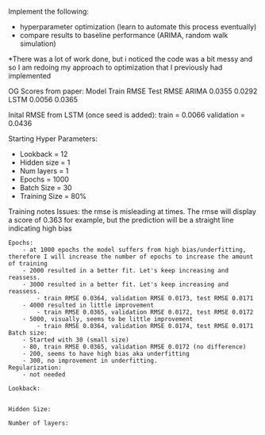 Implement the following:
- hyperparameter optimization (learn to automate this process eventually)
- compare results to baseline performance (ARIMA, random walk simulation)

*There was a lot of work done, but i noticed the code was a bit messy and so I am redoing my approach to optimization that I previously had implemented

OG Scores from paper: 
    Model  Train RMSE  Test RMSE
    ARIMA    0.0355      0.0292
    LSTM     0.0056      0.0365

Inital RMSE from LSTM (once seed is added):
    train = 0.0066
    validation = 0.0436

Starting Hyper Parameters:
- Lookback = 12
- Hidden size = 1
- Num layers = 1
- Epochs = 1000
- Batch Size = 30
- Training Size = 80%


Training notes
    Issues: the rmse is misleading at times. The rmse will display a score of 0.363 for example, but the prediction will be a straight line         indicating high bias


    Epochs:
        - at 1000 epochs the model suffers from high bias/underfitting, therefore I will increase the number of epochs to increase the amount of training
        - 2000 resulted in a better fit. Let's keep increasing and reassess.
        - 3000 resulted in a better fit. Let's keep increasing and reassess. 
            - train RMSE 0.0364, validation RMSE 0.0173, test RMSE 0.0171
        - 4000 resulted in little improvement
            - train RMSE 0.0365, validation RMSE 0.0172, test RMSE 0.0172 
        - 5000, visually, seems to be little improvement
            - train RMSE 0.0364, validation RMSE 0.0174, test RMSE 0.0171
    Batch size:
        - Started with 30 (small size)
        - 80, train RMSE 0.0365, validation RMSE 0.0172 (no difference)
        - 200, seems to have high bias aka underfitting
        - 300, no improvement in underfitting. 
    Regularization:
        - not needed
    
    Lookback:


    Hidden Size:

    Number of layers:

        
